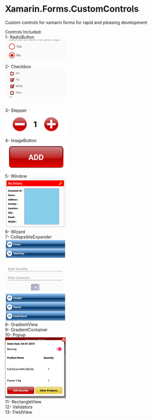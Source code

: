 # Xamarin.Forms.CustomControls
<p>Custom controls for xamarin forms for rapid and pleasing development</p>
<p>Controls Included:<br />1- RadioButton

<br />
  <img src="screenshot-1548241447447.jpg" width=200px/>
  <br />
2- Checkbox
  <br />
  <img src="screenshot-1548241837975.jpg" width=200px/>
  
  <br />3- Stepper
  <br />
  <img src="screenshot-1548242079318.jpg" width=200px/>
  <br />4- ImageButton
  <br />
  <img src="imagebutton.jpg" width=200px/>
  <br />5- Window
   <br />
  <img src="window.jpg" width=200px/>
  <br />6- Wizard<br />7- CollapsibleExpander
  <br />
  <img src="expander.jpg" width=200px/>
  <br />8- GradientView<br />9- GradientContainer<br />10- Popup
   <br />
  <img src="popup.jpg" width=200px/>
  <br />11- RectangleView<br />12- Validators<br />13- FieldView</p>
